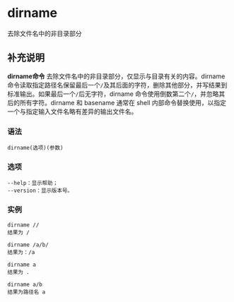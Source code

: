 # dirname

去除文件名中的非目录部分

## 补充说明

**dirname命令** 去除文件名中的非目录部分，仅显示与目录有关的内容。dirname命令读取指定路径名保留最后一个`/`及其后面的字符，删除其他部分，并写结果到标准输出。如果最后一个`/`后无字符，dirname 命令使用倒数第二个`/`，并忽略其后的所有字符。dirname 和 basename 通常在 shell 内部命令替换使用，以指定一个与指定输入文件名略有差异的输出文件名。

### 语法

```text
dirname(选项)(参数)
```

### 选项

```text
--help：显示帮助；
--version：显示版本号。
```

### 实例

```text
dirname //
结果为 /

dirname /a/b/
结果为：/a

dirname a
结果为 .

dirname a/b
结果为路径名 a
```

